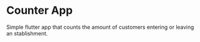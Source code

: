 # Counter App

Simple flutter app that counts the amount of customers entering or leaving an stablishment.

